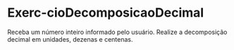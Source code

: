 # Exerc-cioDecomposicaoDecimal
Receba um número inteiro informado pelo usuário. Realize a decomposição decimal em unidades, dezenas e centenas.
